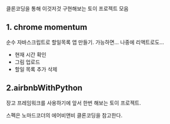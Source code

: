 클론코딩을 통해 이것저것 구현해보는 토이 프로젝트 모음
## 1. chrome momentum

순수 자바스크립트로 할일목록 앱 만들기.
가능하면... 나중에 리액트로도...

- 현재 시간 확인
- 그림 업로드
- 할일 목록 추가 삭제

## 2.airbnbWithPython

장고 프레임워크를 사용하기에 앞서 한번 해보는 토이 프로젝트.

스펙은 노마드코더의 에어비앤비 클론코딩을 참고한다.
